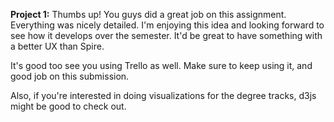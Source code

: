 **Project 1:** Thumbs up! You guys did a great job on this assignment. Everything was nicely detailed. I'm enjoying this idea and looking forward to see how it develops over the semester. It'd be great to have something with a better UX than Spire.

It's good too see you using Trello as well. Make sure to keep using it, and good job on this submission.

Also, if you're interested in doing visualizations for the degree tracks, d3js might be good to check out.